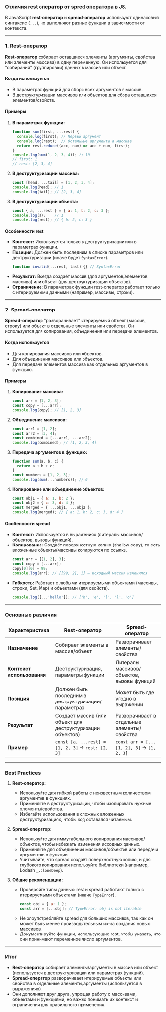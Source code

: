 ### Отличия rest оператор от spred оператора в JS.

В JavaScript **rest-оператор** и **spread-оператор** используют одинаковый синтаксис (`...`), но выполняют разные 
функции в зависимости от контекста.

---

### 1. **Rest-оператор**

**Rest-оператор** собирает оставшиеся элементы (аргументы, свойства или элементы массива) в одну переменную. Он 
используется для "собирания" (группировки) данных в массив или объект.

#### Когда используется
- В параметрах функций для сбора всех аргументов в массив.
- В деструктуризации массивов или объектов для сбора оставшихся элементов/свойств.

#### Примеры

1. **В параметрах функции:**
   ```javascript
   function sum(first, ...rest) {
     console.log(first); // Первый аргумент
     console.log(rest);  // Остальные аргументы в массиве
     return rest.reduce((acc, num) => acc + num, first);
   }
   console.log(sum(1, 2, 3, 4)); // 10
   // first: 1
   // rest: [2, 3, 4]
   ```

2. **В деструктуризации массива:**
   ```javascript
   const [head, ...tail] = [1, 2, 3, 4];
   console.log(head); // 1
   console.log(tail); // [2, 3, 4]
   ```

3. **В деструктуризации объекта:**
   ```javascript
   const { a, ...rest } = { a: 1, b: 2, c: 3 };
   console.log(a);    // 1
   console.log(rest); // { b: 2, c: 3 }
   ```

#### Особенности rest

- **Контекст:** Используется только в деструктуризации или в параметрах функции.
- **Позиция:** Должен быть последним в списке параметров или деструктуризации (иначе будет `SyntaxError`).
  ```javascript
  function invalid(...rest, last) {} // SyntaxError
  ```
- **Результат:** Всегда создаёт массив (для аргументов/элементов массива) или объект (для деструктуризации объектов).
- **Ограничение:** В параметрах функции rest-оператор работает только с итерируемыми данными (например, массивы, строки).

---

### 2. **Spread-оператор**

**Spread-оператор** "разворачивает" итерируемый объект (массив, строку) или объект в отдельные элементы или свойства. Он используется для копирования, объединения или передачи элементов.

#### Когда используется
- Для копирования массивов или объектов.
- Для объединения массивов или объектов.
- Для передачи элементов массива как отдельных аргументов в функцию.

#### Примеры

1. **Копирование массива:**
   ```javascript
   const arr = [1, 2, 3];
   const copy = [...arr];
   console.log(copy); // [1, 2, 3]
   ```

2. **Объединение массивов:**
   ```javascript
   const arr1 = [1, 2];
   const arr2 = [3, 4];
   const combined = [...arr1, ...arr2];
   console.log(combined); // [1, 2, 3, 4]
   ```

3. **Передача аргументов в функцию:**
   ```javascript
   function sum(a, b, c) {
     return a + b + c;
   }
   const numbers = [1, 2, 3];
   console.log(sum(...numbers)); // 6
   ```

4. **Копирование или объединение объектов:**
   ```javascript
   const obj1 = { a: 1, b: 2 };
   const obj2 = { c: 3, d: 4 };
   const merged = { ...obj1, ...obj2 };
   console.log(merged); // { a: 1, b: 2, c: 3, d: 4 }
   ```

#### Особенности spread

- **Контекст:** Используется в выражениях (литералы массивов/объектов, вызовы функций).
- **Копирование:** Создаёт поверхностную копию (shallow copy), то есть вложенные объекты/массивы копируются по ссылке.
  ```javascript
  const arr = [[1, 2], 3];
  const copy = [...arr];
  copy[0][0] = 99;
  console.log(arr); // [[99, 2], 3] — исходный массив изменился
  ```
- **Гибкость:** Работает с любыми итерируемыми объектами (массивы, строки, Set, Map) и объектами (для свойств).
  ```javascript
  console.log([...'hello']); // ['h', 'e', 'l', 'l', 'o']
  ```

---

### Основные различия

| **Характеристика**       | **Rest-оператор**                              | **Spread-оператор**                           |
|--------------------------|-----------------------------------------------|----------------------------------------------|
| **Назначение**           | Собирает элементы в массив/объект             | Разворачивает элементы/свойства              |
| **Контекст использования** | Деструктуризация, параметры функции          | Литералы массивов/объектов, вызовы функций   |
| **Позиция**              | Должен быть последним в деструктуризации/параметрах | Может быть где угодно в выражении           |
| **Результат**            | Создаёт массив (или объект для деструктуризации объектов) | Разворачивает в отдельные элементы/свойства |
| **Пример**               | `const [a, ...rest] = [1, 2, 3]` → `rest: [2, 3]` | `const arr = [...[1, 2], 3]` → `[1, 2, 3]`  |

---

### Best Practices

1. **Rest-оператор:**
   - Используйте для гибкой работы с неизвестным количеством аргументов в функциях.
   - Применяйте в деструктуризации, чтобы изолировать нужные элементы/свойства.
   - Избегайте использования в сложных вложенных деструктуризациях, чтобы код оставался читаемым.

2. **Spread-оператор:**
   - Используйте для иммутабельного копирования массивов/объектов, чтобы избежать изменения исходных данных.
   - Применяйте для объединения массивов/объектов или передачи аргументов в функции.
   - Учитывайте, что spread создаёт поверхностную копию, и для глубокого копирования используйте библиотеки (например, Lodash `_.cloneDeep`).

3. **Общие рекомендации:**
   - Проверяйте типы данных: rest и spread работают только с итерируемыми объектами (иначе `TypeError`).
     ```javascript
     const obj = { a: 1 };
     const arr = [...obj]; // TypeError: obj is not iterable
     ```
   - Не злоупотребляйте spread для больших массивов, так как он может быть менее производительным из-за создания новых массивов.
   - Документируйте функции, использующие rest, чтобы указать, что они принимают переменное число аргументов.

---

### Итог

- **Rest-оператор** собирает элементы/аргументы в массив или объект (используется в деструктуризации или параметрах функций).
- **Spread-оператор** разворачивает итерируемые объекты или свойства в отдельные элементы/аргументы (используется в выражениях).
- Они дополняют друг друга, упрощая работу с массивами, объектами и функциями, но важно понимать их контекст и ограничения для правильного применения.